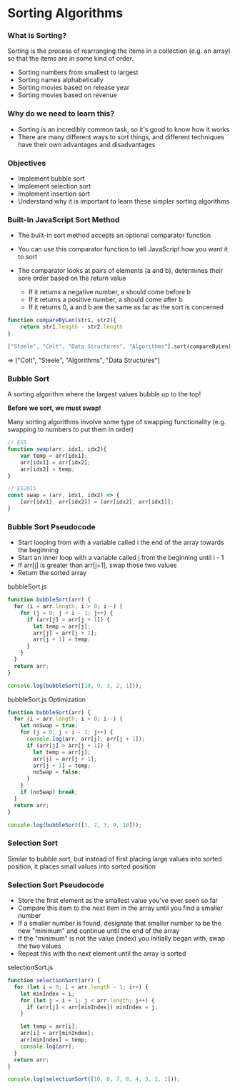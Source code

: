 # Sorting Algorithms

### What is Sorting?

Sorting is the process of rearranging the items in a collection (e.g. an array) so that the items are in some kind of order.

- Sorting numbers from smallest to largest
- Sorting names alphabetically
- Sorting movies based on release year
- Sorting movies based on revenue

### Why do we need to learn this?

- Sorting is an incredibly common task, so it's good to know how it works
- There are many different ways to sort things, and different techniques have their own advantages and disadvantages

### Objectives

- Implement bubble sort
- Implement selection sort
- Implement insertion sort
- Understand why it is important to learn these simpler sorting algorithms

### Built-In JavaScript Sort Method

- The built-in sort method accepts an optional comparator function

- You can use this comparator function to tell JavaScript how you want it to sort

- The comparator looks at pairs of elements (a and b), determines their sore order based on the return value   

  - If it returns a negative number, a should come before b
  - If it returns a positive number, a should come after b
  - If it returns 0, a and b are the same as far as the sort is concerned


```javascript
function compareByLen(str1, str2){
    return str1.length - str2.length
}

["Steele", "Colt", "Data Structures", "Algorithms"].sort(compareByLen);
```

=> ["Colt", "Steele", "Algorithms", "Data Structures"]

### Bubble Sort

A sorting algorithm where the largest values bubble up to the top!

**Before we sort, we must swap!**

Many sorting algorithms involve some type of swapping functionality (e.g. swapping to numbers to put them in order)

```javascript
// ES5
function swap(arr, idx1, idx2){
    var temp = arr[idx1];
    arr[idx1] = arr[idx2];
    arr[idx2] = temp;
}

// ES2015
const swap = (arr, idx1, idx2) => {
    [arr[idx1], arr[idx2]] = [arr[idx2], arr[idx1]];
}
```

### Bubble Sort Pseudocode

- Start looping from with a variable called i the end of the array towards the beginning
- Start an inner loop with a variable called j from the beginning until i - 1
- If arr[j] is greater than arr[j+1], swap those two values
- Return the sorted array

bubbleSort.js

```javascript
function bubbleSort(arr) {
  for (i = arr.length; i > 0; i--) {
    for (j = 0; j < i - 1; j++) {
      if (arr[j] > arr[j + 1]) {
        let temp = arr[j];
        arr[j] = arr[j + 1];
        arr[j + 1] = temp;
      }
    }
  }
  return arr;
}

console.log(bubbleSort([10, 9, 3, 2, 1]));
```

bubbleSort.js Optimization

```javascript
function bubbleSort(arr) {
  for (i = arr.length; i > 0; i--) {
    let noSwap = true;
    for (j = 0; j < i - 1; j++) {
      console.log(arr, arr[j], arr[j + 1]);
      if (arr[j] > arr[j + 1]) {
        let temp = arr[j];
        arr[j] = arr[j + 1];
        arr[j + 1] = temp;
        noSwap = false;
      }
    }
    if (noSwap) break;
  }
  return arr;
}

console.log(bubbleSort([1, 2, 3, 9, 10]));
```

### Selection Sort

Similar to bubble sort, but instead of first placing large values into sorted position, it places small values into sorted position

### Selection Sort Pseudocode

- Store the first element as the smallest value you've ever seen so far
- Compare this item to the next item in the array until you find a smaller number
- If a smaller number is found, designate that smaller number to be the new "minimum" and continue until the end of the array
- If the "minimum" is not the value (index) you initially began with, swap the two values
- Repeat this with the next element until the array is sorted

selectionSort.js

```javascript
function selectionSort(arr) {
  for (let i = 0; i < arr.length - 1; i++) {
    let minIndex = i;
    for (let j = i + 1; j < arr.length; j++) {
      if (arr[j] < arr[minIndex]) minIndex = j;
    }

    let temp = arr[i];
    arr[i] = arr[minIndex];
    arr[minIndex] = temp;
    console.log(arr);
  }
  return arr;
}

console.log(selectionSort([10, 6, 7, 8, 4, 3, 1, 1]));
```


